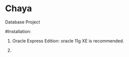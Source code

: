 # Chaya
Database Project

#Installation:
1. Oracle Express Edition: 
oracle 11g XE is recommended.

2. 
